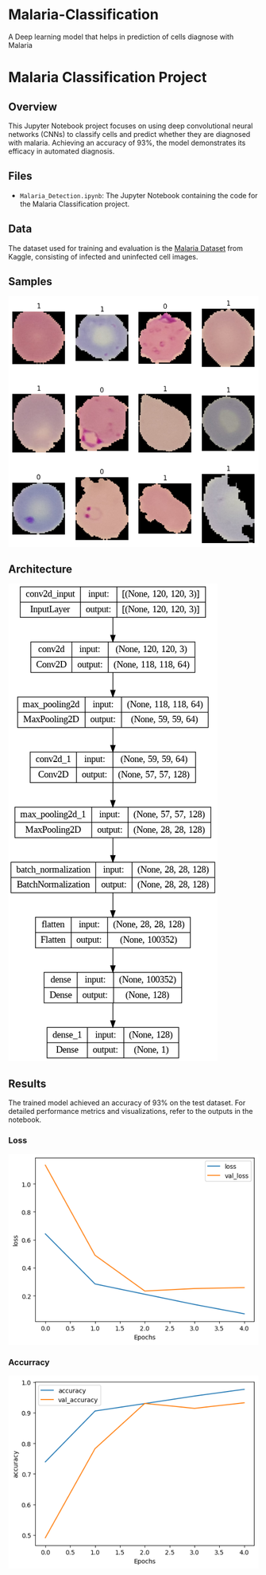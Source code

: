 # Malaria-Classification
A Deep learning model that helps in prediction of cells diagnose with Malaria

# Malaria Classification Project

## Overview

This Jupyter Notebook project focuses on using deep convolutional neural networks (CNNs) to classify cells and predict whether they are diagnosed with malaria. Achieving an accuracy of 93%, the model demonstrates its efficacy in automated diagnosis.

## Files

- `Malaria_Detection.ipynb`: The Jupyter Notebook containing the code for the Malaria Classification project.


## Data
The dataset used for training and evaluation is the [Malaria Dataset](https://www.kaggle.com/datasets/iarunava/cell-images-for-detecting-malaria) from Kaggle, consisting of infected and uninfected cell images.

## Samples
![Some Samples](./samples.png)

## Architecture
![Models Architechture](./architecture.png)


## Results
The trained model achieved an accuracy of 93% on the test dataset. For detailed performance metrics and visualizations, refer to the outputs in the notebook.

### Loss
![Training and Validation Loss](./loss.png)

### Accurracy
![Training and Validation Accuraccy](./accurracy.png)
